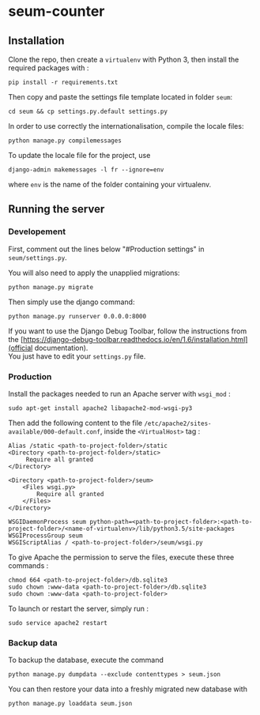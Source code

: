 # seum-counter

## Installation

Clone the repo, then create a `virtualenv` with Python 3, then install the required packages with :

    pip install -r requirements.txt

Then copy and paste the settings file template located in folder `seum`:
```
cd seum && cp settings.py.default settings.py
```

In order to use correctly the internationalisation, compile the locale files:
```
python manage.py compilemessages
```

To  update the locale file for the project, use
```
django-admin makemessages -l fr --ignore=env
```
where `env` is the name of the folder containing your virtualenv.

## Running the server

### Developement

First, comment out the lines below "#Production settings" in `seum/settings.py`.

You will also need to apply the unapplied migrations:

    python manage.py migrate

Then simply use the django command:

    python manage.py runserver 0.0.0.0:8000

If you want to use the Django Debug Toolbar, follow the instructions from the [https://django-debug-toolbar.readthedocs.io/en/1.6/installation.html](official documentation).  
You just have to edit your `settings.py` file.

### Production

Install the packages needed to run an Apache server with `wsgi_mod` :

    sudo apt-get install apache2 libapache2-mod-wsgi-py3

Then add the following content to the file `/etc/apache2/sites-available/000-default.conf`, inside the `<VirtualHost>` tag :

    Alias /static <path-to-project-folder>/static
    <Directory <path-to-project-folder>/static>
         Require all granted
    </Directory>

    <Directory <path-to-project-folder>/seum>
        <Files wsgi.py>
            Require all granted
        </Files>
    </Directory>

    WSGIDaemonProcess seum python-path=<path-to-project-folder>:<path-to-project-folder>/<name-of-virtualenv>/lib/python3.5/site-packages
    WSGIProcessGroup seum
    WSGIScriptAlias / <path-to-project-folder>/seum/wsgi.py

To give Apache the permission to serve the files, execute these three commands :

    chmod 664 <path-to-project-folder>/db.sqlite3
    sudo chown :www-data <path-to-project-folder>/db.sqlite3
    sudo chown :www-data <path-to-project-folder>

To launch or restart the server, simply run :

    sudo service apache2 restart

### Backup data

To backup the database, execute the command

    python manage.py dumpdata --exclude contenttypes > seum.json

You can then restore your data into a freshly migrated new database with

    python manage.py loaddata seum.json
